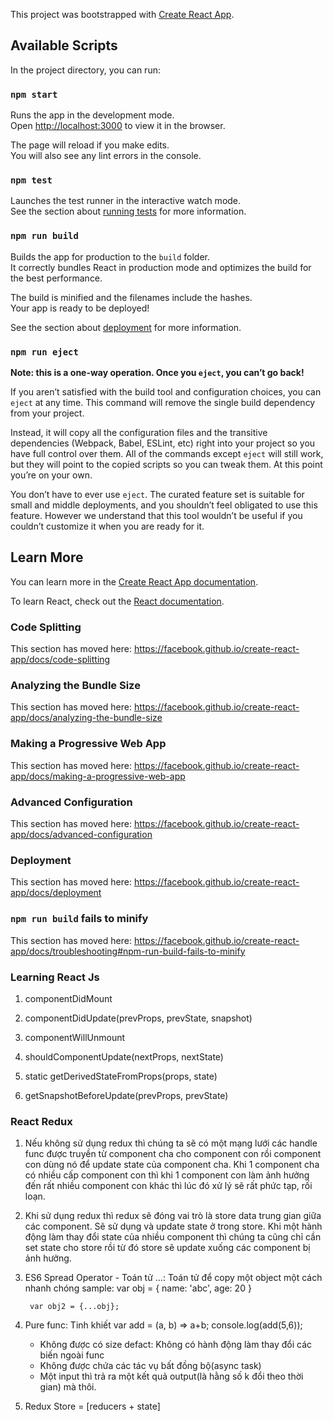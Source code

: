 This project was bootstrapped with [Create React App](https://github.com/facebook/create-react-app).

## Available Scripts

In the project directory, you can run:

### `npm start`

Runs the app in the development mode.<br>
Open [http://localhost:3000](http://localhost:3000) to view it in the browser.

The page will reload if you make edits.<br>
You will also see any lint errors in the console.

### `npm test`

Launches the test runner in the interactive watch mode.<br>
See the section about [running tests](https://facebook.github.io/create-react-app/docs/running-tests) for more information.

### `npm run build`

Builds the app for production to the `build` folder.<br>
It correctly bundles React in production mode and optimizes the build for the best performance.

The build is minified and the filenames include the hashes.<br>
Your app is ready to be deployed!

See the section about [deployment](https://facebook.github.io/create-react-app/docs/deployment) for more information.

### `npm run eject`

**Note: this is a one-way operation. Once you `eject`, you can’t go back!**

If you aren’t satisfied with the build tool and configuration choices, you can `eject` at any time. This command will remove the single build dependency from your project.

Instead, it will copy all the configuration files and the transitive dependencies (Webpack, Babel, ESLint, etc) right into your project so you have full control over them. All of the commands except `eject` will still work, but they will point to the copied scripts so you can tweak them. At this point you’re on your own.

You don’t have to ever use `eject`. The curated feature set is suitable for small and middle deployments, and you shouldn’t feel obligated to use this feature. However we understand that this tool wouldn’t be useful if you couldn’t customize it when you are ready for it.

## Learn More

You can learn more in the [Create React App documentation](https://facebook.github.io/create-react-app/docs/getting-started).

To learn React, check out the [React documentation](https://reactjs.org/).

### Code Splitting

This section has moved here: https://facebook.github.io/create-react-app/docs/code-splitting

### Analyzing the Bundle Size

This section has moved here: https://facebook.github.io/create-react-app/docs/analyzing-the-bundle-size

### Making a Progressive Web App

This section has moved here: https://facebook.github.io/create-react-app/docs/making-a-progressive-web-app

### Advanced Configuration

This section has moved here: https://facebook.github.io/create-react-app/docs/advanced-configuration

### Deployment

This section has moved here: https://facebook.github.io/create-react-app/docs/deployment

### `npm run build` fails to minify

This section has moved here: https://facebook.github.io/create-react-app/docs/troubleshooting#npm-run-build-fails-to-minify


### Learning React Js
1. componentDidMount

2. componentDidUpdate(prevProps, prevState, snapshot)

3. componentWillUnmount

4. shouldComponentUpdate(nextProps, nextState)

5. static getDerivedStateFromProps(props, state)

6. getSnapshotBeforeUpdate(prevProps, prevState)

### React Redux
1. Nếu không sử dụng redux thì chúng ta sẽ có một mạng lưới các handle func được truyền từ component cha
cho component con rồi component con dùng nó để update state của component cha.
Khi 1 component cha có nhiều cấp component con thì khi 1 component con làm ảnh hưởng đến rất nhiều component
con khác thì lúc đó xử lý sẽ rất phức tạp, rối loạn.

2. Khi sử dụng redux thì redux sẽ đóng vai trò là store data trung gian giữa các component.
Sẽ sử dụng và update state ở trong store. Khi một hành động làm thay đổi state của nhiều component
thì chúng ta cũng chỉ cần set state cho store rồi từ đó store sẽ update xuống các component bị
ảnh hưởng.

3. ES6 Spread Operator - Toán tử ...: Toán tử để copy một object một cách nhanh chóng
    sample:
        var obj = {
            name: 'abc',
            age: 20
        }

        var obj2 = {...obj};

4. Pure func: Tinh khiết
    var add = (a, b) => a+b;
    console.log(add(5,6));
    - Không được có size defact: Không có hành động làm thay đổi các biến ngoài func
    - Không được chứa các tác vụ bất đồng bộ(async task)
    - Một input thì trả ra một kết quả output(là hằng số k đổi theo thời gian) mà thôi.

5. Redux
    Store = [reducers + state]